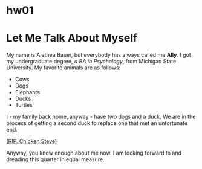 # hw01
# Let Me Talk About Myself
My name is Alethea Bauer, but everybody has always called me **Ally**.  I got my undergraduate degree, *a BA in Psychology*, from Michigan State University.  My favorite animals are as follows:

* Cows
* Dogs
* Elephants
* Ducks
* Turtles

I - my family back home, anyway - have two dogs and a duck.  We are in the process of getting a second duck to replace one that met an unfortunate end.

[(RIP, Chicken Steve)](https://www.facebook.com/photo?fbid=10221014570227814&set=a.1059049690345)

Anyway, you know enough about me now.  I am looking forward to and dreading this quarter in equal measure.